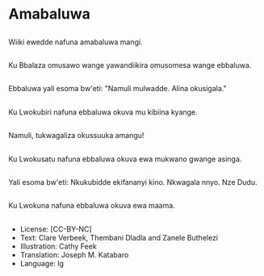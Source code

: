 # Amabaluwa

##
Wiiki ewedde nafuna
amabaluwa mangi.

##
Ku Bbalaza omusawo
wange yawandiikira
omusomesa wange
ebbaluwa.

##
Ebbaluwa yali esoma
bw'eti: "Namuli
mulwadde. Alina
okusigala."

##
Ku Lwokubiri nafuna
ebbaluwa okuva mu
kibiina kyange.

##
Namuli, tukwagaliza
okussuuka amangu!

##
Ku Lwokusatu nafuna
ebbaluwa okuva ewa
mukwano gwange
asinga.

##
Yali esoma bw'eti:
Nkukubidde ekifananyi
kino.
Nkwagala nnyo.
Nze Dudu.

##
Ku Lwokuna nafuna
ebbaluwa okuva ewa
maama.

##
* License: [CC-BY-NC]
* Text: Clare Verbeek, Thembani Dladla and Zanele Buthelezi
* Illustration: Cathy Feek
* Translation: Joseph M. Katabaro
* Language: lg
